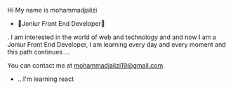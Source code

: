 Hi My name is mohammadjalizi

- 🔭Joniur Front End Developer👨



.
I am interested in the world of web and technology and  and now I am a Joniur Front End Developer, I am learning every day and every moment and this path continues ...

 You can contact me at mohammadjalizi19@gmail.com
- ..
 I'm learning react



